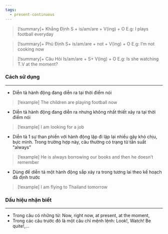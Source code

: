 ```yaml
---
tags:
  - present-continuous
---
```

> [!summary]+ Khẳng Định
> 	S + is/am/are + V(ing) + O
> E.g: I plays football everyday

> [!summary]+ Phủ Định
> 	S+ is/am/are + not + V(ing) + O
> E.g: I’m not cooking now

> [!summary]+ Câu Hỏi
> 	Is/am/are + S+ V(ing) + O
> E.g: Is she watching T.V at the moment?

### Cách sử dụng
---
- Diễn tả hành động đang diễn ra tại thời điểm nói
> [!example] The children are playing football now
- Diễn tả hành động đang diễn ra nhưng không nhất thiết xảy ra tại thời điểm nói
> [!example] I am looking for a job
- Diễn tả 1 sự than phiền với hành động lặp đi lặp lại nhiều gây khó chịu, bực mình. Trong trường hợp này, câu thường có trạng từ tần suất "always"
> [!example] He is always borrowing our books and then he doesn’t remember
- Dùng để diễn tả một hành động sắp xảy ra trong tương lai theo kế hoạch đã định trước
> [!example] I am flying to Thailand tomorrow
### Dấu hiệu nhận biết
---
- Trong câu có những từ: Now, right now, at present, at the moment,
- Trong các câu trước đó là một câu chỉ mệnh lệnh: Look!, Watch! Be quite!,...